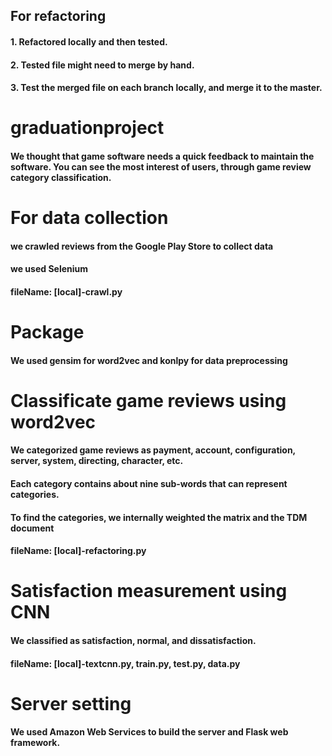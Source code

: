 ## For refactoring 
#### 1. Refactored locally and then tested.
#### 2. Tested file might need to merge by hand.
#### 3. Test the merged file on each branch locally, and merge it to the master.






# graduationproject
#### We thought that game software needs a quick feedback to maintain the software. You can see the most interest of users, through game review category classification. 






# For data collection
#### we crawled reviews from the Google Play Store to collect data
#### we used Selenium 
#### fileName: [local]-crawl.py






# Package
#### We used gensim for word2vec and konlpy for data preprocessing






# Classificate game reviews using word2vec
#### We categorized game reviews as payment, account, configuration, server, system, directing, character, etc.
#### Each category contains about nine sub-words that can represent categories.
#### To find the categories, we internally weighted the matrix and the TDM document
#### fileName: [local]-refactoring.py






# Satisfaction measurement using CNN
#### We classified as satisfaction, normal, and dissatisfaction.
#### fileName: [local]-textcnn.py, train.py, test.py, data.py






# Server setting 
#### We used Amazon Web Services to build the server and Flask web framework.

